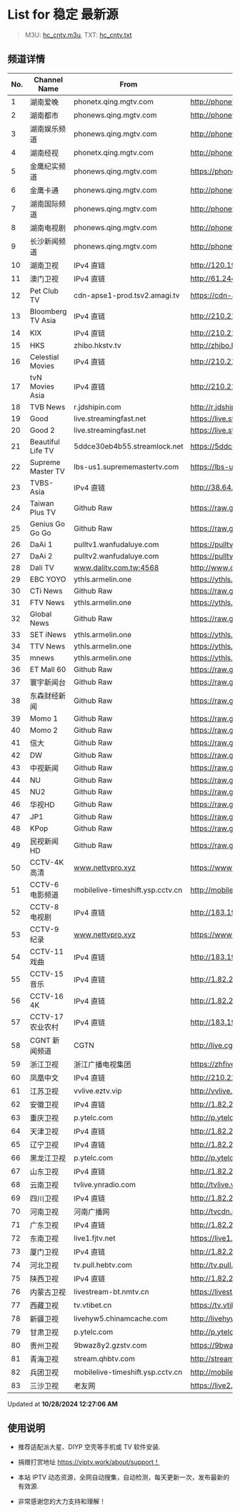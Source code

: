 # List for **稳定 最新源**

> M3U: [hc_cntv.m3u](./hc_cntv.m3u ), TXT: [hc_cntv.txt](./txt/hc_cntv.txt )

## 频道详情

| No. | Channel Name | From | Source |
| --- | ------------ | ---- | ------ |
| 1 | 湖南爱晚 | phonetx.qing.mgtv.com | <http://phonetx.qing.mgtv.com/nn_live/nn_x64/dWlwPTEwMy4zOS4yMjYuMTAwJnFpZD0mY2RuZXhfaWQ9dHhfcGhvbmVfbGl2ZSZzPTk5OGJiMWUwMDJmMTAzNzZkODEzN2NmMmU4M2UxYTZjJnVpZD0mdXVpZD1kODllYzc2MTUwMGYwNjU1Nzc5N2ViMmI0MzllM2NmOC02NzI3ZTI2NCZ2PTImYXM9MCZlcz0xNzI5OTkwNTA5/HNGGMPP360.m3u8> |
| 2 | 湖南都市 | phonews.qing.mgtv.com | <http://phonews.qing.mgtv.com/nn_live/nn_x64/dWlwPTEwMy4zOS4yMjYuMTAwJnFpZD0mY2RuZXhfaWQ9d3NfcGhvbmUzJnM9MjE1ODMzNDE5MTUxZDMyOGMzNDJmNTIzOTBiOGQ4Y2UmdWlkPSZ1dWlkPTdjOWRlNmQwNjQ2OWIyNWE4NWY5Njc5NzVlOWZkNTdhLTY3MjdlMjY0JnY9MiZhcz0wJmVzPTE3Mjk5OTA1MTQ,/HNDSMPP360.m3u8> |
| 3 | 湖南娱乐频道 | phonews.qing.mgtv.com | <http://phonews.qing.mgtv.com/nn_live/nn_x64/dWlwPTEwMy4zOS4yMjYuMTAwJnFpZD0mY2RuZXhfaWQ9d3NfcGhvbmUzJnM9MDcxYWNlYTEzMmQ4ZjFjNDk1YTgyMjliMzVlODg3NDMmdWlkPSZ1dWlkPWQzNWM5YmM5NWY2ZTM3ODJhOWFmYjI5NDZiZjFkMWZmLTY3MjdlMjY0JnY9MiZhcz0wJmVzPTE3MzAwMTYzOTI,/HNYLMPP360.m3u8> |
| 4 | 湖南经视 | phonetx.qing.mgtv.com | <http://phonetx.qing.mgtv.com/nn_live/nn_x64/dWlwPTEwMy4zOS4yMjYuMTAwJnFpZD0mY2RuZXhfaWQ9dHhfcGhvbmVfbGl2ZSZzPTY1YTcxOWVmMWE3YzY3Njc3MzBmOTlkYzE2OWY5Y2U1JnVpZD0mdXVpZD03NDg1MTMyYjY3OTgzYTk4MzkzMjRkMzYzMjk4NTY4MC02NzI3ZTI2NCZ2PTImYXM9MCZlcz0xNzMwMDE4NjUy/HNJSMPP360.m3u8> |
| 5 | 金鹰纪实频道 | phonews.qing.mgtv.com | <https://phonews.qing.mgtv.com/nn_live/nn_x64/dWlwPTEwMy4zOS4yMjYuMTAwJnFpZD0mY2RuZXhfaWQ9d3NfcGhvbmUzJnM9ZDgzYzU4ZTZhOTI4ZDYyNTJkMmNjYjRkYWY5MjQyZGUmdWlkPSZ1dWlkPWFlZThjYjU0NTBiNzczNGNhMTBmY2FjMTc5ZmM5YTNhLTY3MjdlMjY0JnY9MiZhcz0wJmVzPTE3Mjk5OTgwMjA,/JYJSMPP360.m3u8> |
| 6 | 金鹰卡通 | phonews.qing.mgtv.com | <http://phonews.qing.mgtv.com/nn_live/nn_x64/dWlwPTEwMy4zOS4yMjYuMTAwJnFpZD0mY2RuZXhfaWQ9d3NfcGhvbmUzJnM9YmQ4Mjk0NGQ0NTMyY2RiZThmOTI4ZGQzY2EyZTVmY2EmdWlkPSZ1dWlkPTNlOGY2NzRlYjE2YzQ5MTAzMzhhNWY2N2FjZDJhN2Y1LTY3MjdlMjY0JnY9MiZhcz0wJmVzPTE3MzAwMTI0MjU,/JYKTMPP360.m3u8> |
| 7 | 湖南国际频道 | phonews.qing.mgtv.com | <http://phonews.qing.mgtv.com/nn_live/nn_x64/dWlwPTEwMy4zOS4yMjYuMTAwJnFpZD0mY2RuZXhfaWQ9d3NfcGhvbmUzJnM9ZjRlODFmZDA4MTVhNjczMmFmMTg5YzNiNTAxMTU2OWUmdWlkPSZ1dWlkPTY5MzEzYjlhMTkxNmY5NDY3YzhmODNmYWNmNzc2ODc1LTY3MjdlMjY0JnY9MiZhcz0wJmVzPTE3Mjk5OTc3Mjg,/HNGJMPP360.m3u8> |
| 8 | 湖南电视剧 | phonews.qing.mgtv.com | <http://phonews.qing.mgtv.com/nn_live/nn_x64/dWlwPTEwMy4zOS4yMjYuMTAwJnFpZD0mY2RuZXhfaWQ9d3NfcGhvbmUzJnM9MTAxNjRkYWIzMmZmMTQ0NWUyMTFmYTgwYWY5NmQ1YzQmdWlkPSZ1dWlkPWY4ZTU4ZGVjMDAwNzVlODJkMjRmZmVlZDA1Yzc4NDgxLTY3MjdlMjY0JnY9MiZhcz0wJmVzPTE3MzAwMTQwNjY,/HNDSJMPP360.m3u8> |
| 9 | 长沙新闻频道 | phonews.qing.mgtv.com | <http://phonews.qing.mgtv.com/nn_live/nn_x64/dWlwPTEwMy4zOS4yMjYuMTAwJnFpZD0mY2RuZXhfaWQ9d3NfcGhvbmUzJnM9YWI3ODAwYWU5YzVjYjE1NzRkYTRiOGM2NWYyYmNjZDMmdWlkPSZ1dWlkPWQ3MzA0Y2ViNjdiMWZiMTkyYmNjZTc5YjliZDYzZTg1LTY3MjdlMjY0JnY9MiZhcz0wJmVzPTE3Mjk5OTc3MzY,/CSXWMPP360.m3u8> |
| 10 | 湖南卫视 | IPv4 直链 | <http://120.196.232.43:8088/rrs03.hw.gmcc.net/PLTV/651/224/3221226698/1.m3u8> |
| 11 | 澳门卫视 | IPv4 直链 | <http://61.244.22.4/ch1/ch1.live/playlist.m3u8> |
| 12 | Pet Club TV | cdn-apse1-prod.tsv2.amagi.tv | <https://cdn-apse1-prod.tsv2.amagi.tv/linear/amg01076-lightningintern-petclub-samsungnz/playlist.m3u8> |
| 13 | Bloomberg TV Asia | IPv4 直链 | <http://210.210.155.37/dr9445/h/h03/index.m3u8> |
| 14 | KIX | IPv4 直链 | <http://210.210.155.37/dr9445/h/h07/index.m3u8> |
| 15 | HKS | zhibo.hkstv.tv | <http://zhibo.hkstv.tv/livestream/mutfysrq/playlist.m3u8> |
| 16 | Celestial Movies | IPv4 直链 | <http://210.210.155.37/dr9445/h/h14/index.m3u8> |
| 17 | tvN Movies Asia | IPv4 直链 | <http://210.210.155.37/dr9445/h/h21/index.m3u8> |
| 18 | TVB News | r.jdshipin.com | <http://r.jdshipin.com/CkuBd> |
| 19 | Good | live.streamingfast.net | <https://live.streamingfast.net/osmflivech1.m3u8> |
| 20 | Good 2 | live.streamingfast.net | <https://live.streamingfast.net/osmflivech2.m3u8> |
| 21 | Beautiful Life TV | 5ddce30eb4b55.streamlock.net | <https://5ddce30eb4b55.streamlock.net/bltvhd/bltv1/playlist.m3u8> |
| 22 | Supreme Master TV | lbs-us1.suprememastertv.com | <https://lbs-us1.suprememastertv.com/720p.m3u8> |
| 23 | TVBS-Asia | IPv4 直链 | <http://38.64.72.148/hls/modn/list/4005/playlist.m3u8> |
| 24 | Taiwan Plus TV | Github Raw | <https://raw.githubusercontent.com/ChiSheng9/iptv/master/TV78.m3u8> |
| 25 | Genius Go Go Go | Github Raw | <https://raw.githubusercontent.com/ChiSheng9/iptv/master/TV26.m3u8> |
| 26 | DaAi 1 | pulltv1.wanfudaluye.com | <https://pulltv1.wanfudaluye.com/live/tv1.m3u8> |
| 27 | DaAi 2 | pulltv2.wanfudaluye.com | <https://pulltv2.wanfudaluye.com/live/tv2.m3u8> |
| 28 | Dali TV | www.dalitv.com.tw:4568 | <http://www.dalitv.com.tw:4568/live/dali/index.m3u8> |
| 29 | EBC YOYO | ythls.armelin.one | <https://ythls.armelin.one/channel/UCiWRSesvSYmY7YOyz0tv_zQ.m3u8> |
| 30 | CTi News | Github Raw | <https://raw.githubusercontent.com/ChiSheng9/iptv/master/TV28.m3u8> |
| 31 | FTV News | ythls.armelin.one | <https://ythls.armelin.one/channel/UC2VmWn8dAqkzlQqvy02E1PA.m3u8> |
| 32 | Global News | Github Raw | <https://raw.githubusercontent.com/ChiSheng9/iptv/master/TV02.m3u8> |
| 33 | SET iNews | ythls.armelin.one | <https://ythls.armelin.one/channel/UCoNYj9OFHZn3ACmmeRCPwbA.m3u8> |
| 34 | TTV News | ythls.armelin.one | <https://ythls.armelin.one/channel/UC8ROUUjHzEQm-ndb69CX8Ww.m3u8> |
| 35 | mnews | ythls.armelin.one | <https://ythls.armelin.one/channel/UC4LjkybVKXCDlneVXlKAbmw.m3u8> |
| 36 | ET Mall 60 | Github Raw | <https://raw.githubusercontent.com/ChiSheng9/iptv/master/TV18.m3u8> |
| 37 | 寰宇新闻台 | Github Raw | <https://raw.githubusercontent.com/ChiSheng9/iptv/master/TV02.m3u8> |
| 38 | 东森财经新闻 | Github Raw | <https://raw.githubusercontent.com/ChiSheng9/iptv/master/TV03.m3u8> |
| 39 | Momo 1 | Github Raw | <https://raw.githubusercontent.com/ChiSheng9/iptv/master/TV04.m3u8> |
| 40 | Momo 2 | Github Raw | <https://raw.githubusercontent.com/ChiSheng9/iptv/master/TV05.m3u8> |
| 41 | 信大 | Github Raw | <https://raw.githubusercontent.com/ChiSheng9/iptv/master/TV07.m3u8> |
| 42 | DW | Github Raw | <https://raw.githubusercontent.com/ChiSheng9/iptv/master/TV08.m3u8> |
| 43 | 中视新闻 | Github Raw | <https://raw.githubusercontent.com/ChiSheng9/iptv/master/TV09.m3u8> |
| 44 | NU | Github Raw | <https://raw.githubusercontent.com/ChiSheng9/iptv/master/TV10.m3u8> |
| 45 | NU2 | Github Raw | <https://raw.githubusercontent.com/ChiSheng9/iptv/master/TV14.m3u8> |
| 46 | 华视HD | Github Raw | <https://raw.githubusercontent.com/ChiSheng9/iptv/master/TV12.m3u8> |
| 47 | JP1 | Github Raw | <https://raw.githubusercontent.com/ChiSheng9/iptv/master/TV15.m3u8> |
| 48 | KPop | Github Raw | <https://raw.githubusercontent.com/ChiSheng9/iptv/master/TV16.m3u8> |
| 49 | 民视新闻HD | Github Raw | <https://raw.githubusercontent.com/ChiSheng9/iptv/master/TV17.m3u8> |
| 50 | CCTV-4K 高清 | www.nettvpro.xyz | <https://www.nettvpro.xyz/player/videojs.php?url=https://liveop.cctv.cn/hls/4KHD/playlist.m3u8> |
| 51 | CCTV-6 电影频道 | mobilelive-timeshift.ysp.cctv.cn | <http://mobilelive-timeshift.ysp.cctv.cn/timeshift/ysp/2013693901/timeshift.m3u8?delay=0> |
| 52 | CCTV-8 电视剧 | IPv4 直链 | <http://183.196.25.171:808/hls/77/index.m3u8> |
| 53 | CCTV-9 纪录 | www.nettvpro.xyz | <https://www.nettvpro.xyz/player/videojs.php?url=http://123.184.28.3/hlslive-tx-cdn.ysp.cctv.cn/012/2024078603.m3u8> |
| 54 | CCTV-11 戏曲 | IPv4 直链 | <http://183.196.25.171:808/hls/11/index.m3u8> |
| 55 | CCTV-15 音乐 | IPv4 直链 | <http://1.82.215.141/xjbuv52-zp.live.bestvcdn.com.cn/live/program/live/cctv15hd8m/8000000/mnf.m3u8> |
| 56 | CCTV-16 4K | IPv4 直链 | <http://1.82.215.141/xjbuv52-zp.live.bestvcdn.com.cn/live/program/live/cctv16hd8m/8000000/mnf.m3u8> |
| 57 | CCTV-17 农业农村 | IPv4 直链 | <http://183.196.25.171:808/hls/93/index.m3u8> |
| 58 | CGNT 新闻频道 | CGTN | <http://live.cgtn.com/1000/prog_index.m3u8> |
| 59 | 浙江卫视 | 浙江广播电视集团 | <https://zhfivel02.cztv.com/channel01/720p.m3u8?auth_key=1729990225-7ca62083a53e061c9ed92a68f9b30fbd-0-f07882eff94753508c1dfc5b3eb2ccbd> |
| 60 | 凤凰中文 | IPv4 直链 | <http://210.210.155.35/uq2663/h/h157/index2.m3u8> |
| 61 | 江苏卫视 | vvlive.eztv.vip | <http://vvlive.eztv.vip/hwsstnew/hwsstnew.m3u8?auth_key=1710810832-0-0-70d15b6eab3c5342adefba848a4d9067> |
| 62 | 安徽卫视 | IPv4 直链 | <http://1.82.215.141/xjbuv52-zp.live.bestvcdn.com.cn/live/program/live/ahwshd8m/8000000/mnf.m3u8> |
| 63 | 重庆卫视 | p.ytelc.com | <http://p.ytelc.com/videojs.php?id=https://sjlivecdn9.cbg.cn/202410270836/app_2/_definst_/ls_2.stream/chunklist.m3u8> |
| 64 | 天津卫视 | IPv4 直链 | <http://1.82.215.141/xjbuv52-zp.live.bestvcdn.com.cn/live/program/live/tjwshd8m/8000000/mnf.m3u8> |
| 65 | 辽宁卫视 | IPv4 直链 | <http://1.82.215.141/xjbuv52-zp.live.bestvcdn.com.cn/live/program/live/lnwshd8m/8000000/mnf.m3u8> |
| 66 | 黑龙江卫视 | p.ytelc.com | <http://p.ytelc.com/videojs.php?id=https://idclive.hljtv.com:4430/live/hljws_own.m3u8> |
| 67 | 山东卫视 | IPv4 直链 | <http://1.82.215.141/xjbuv52-zp.live.bestvcdn.com.cn/live/program/live/sdws8m/8000000/mnf.m3u8> |
| 68 | 云南卫视 | tvlive.ynradio.com | <http://tvlive.ynradio.com/live/yunnanweishi/chunks.m3u8> |
| 69 | 四川卫视 | IPv4 直链 | <http://1.82.215.141/xjbuv52-zp.live.bestvcdn.com.cn/live/program/live/scwshd/8000000/mnf.m3u8> |
| 70 | 河南卫视 | 河南广播网 | <http://tvcdn.stream3.hndt.com/tv/65c4a6d5017e1000b2b6ea2500000000_transios/playlist.m3u8?wsSecret=e39af8492050b7b55d6f9ac91142bbd5&wsTime=1729995045> |
| 71 | 广东卫视 | IPv4 直链 | <http://1.82.215.141/xjbuv52-zp.live.bestvcdn.com.cn/live/program/live/gdwshd8m/8000000/mnf.m3u8> |
| 72 | 东南卫视 | live1.fjtv.net | <https://live1.fjtv.net/dnpd/playlist.m3u8?_upt=c6b3de901729997838> |
| 73 | 厦门卫视 | IPv4 直链 | <http://1.82.215.141/xjbuv52-zp.live.bestvcdn.com.cn/live/program/live/xmws/1300000/mnf.m3u8> |
| 74 | 河北卫视 | tv.pull.hebtv.com | <http://tv.pull.hebtv.com/jishi/weishipindao.m3u8?t=2510710360&k=f1b16a3a3866dafecb94ec2bb4160e58> |
| 75 | 陕西卫视 | IPv4 直链 | <http://1.82.215.141/xjbuv52-zp.live.bestvcdn.com.cn/live/program/live/sxws/1300000/mnf.m3u8> |
| 76 | 内蒙古卫视 | livestream-bt.nmtv.cn | <https://livestream-bt.nmtv.cn/nmtv/2314general.m3u8?txSecret=dc348a27bd36fe1bd63562af5e7269ea&txTime=771EF880> |
| 77 | 西藏卫视 | tv.vtibet.cn | <https://tv.vtibet.cn/live/vuXz3cg3TmRUYg.m3u8?secret=d18ebdfaf3ec35f4d457ec50843a995c&time=671d9111> |
| 78 | 新疆卫视 | livehyw5.chinamcache.com | <http://livehyw5.chinamcache.com/hyw/zb01.m3u8?txSecret=ac4608d03b3fec4557d137827a3f4bb6&txTime=95A66655> |
| 79 | 甘肃卫视 | p.ytelc.com | <http://p.ytelc.com/videojs.php?id=https://hls.gstv.com.cn/49048r/6e1sy2.m3u8> |
| 80 | 贵州卫视 | 9bwaz8y2.gzstv.com | <https://9bwaz8y2.gzstv.com/live/CH01_lo.m3u8?txSecret=221944d0a27477bffe1a23ad893d5f7f&txTime=671D8C30> |
| 81 | 青海卫视 | stream.qhbtv.com | <http://stream.qhbtv.com/qhws/sd/live.m3u8?_upt=925c9e7e1729993172> |
| 82 | 兵团卫视 | mobilelive-timeshift.ysp.cctv.cn | <http://mobilelive-timeshift.ysp.cctv.cn/timeshift/ysp/2022606701/timeshift.m3u8?delay=0> |
| 83 | 三沙卫视 | 老友网 | <https://live2.hnntv.cn/srs/tv/ssws.m3u8?_upt=6f0219f41729991262> |

Updated at **10/28/2024 12:27:06 AM**

## 使用说明

- 推荐适配派大星、DIYP 空壳等手机或 TV 软件安装.

- 捐赠打赏地址 <https://viptv.work/about/support！>

- 本站 IPTV 动态资源，全网自动搜集，自动检测，每天更新一次，发布最新的有效源.

- 非常感谢您的大力支持和理解！
